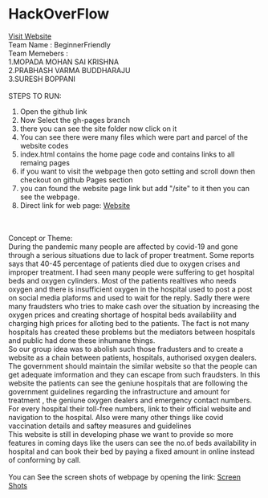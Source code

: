 # HackOverFlow    
<a href="https://mohan0006.github.io/Hack_Over_Flow/site/index.html" target="blank"> Visit Website</a>
<br>
Team Name : BeginnerFriendly
<br>
Team Memebers :  <br>1.MOPADA MOHAN SAI KRISHNA
                 <br>2.PRABHASH VARMA BUDDHARAJU
                 <br>3.SURESH BOPPANI<br><br>
STEPS TO RUN:
1. Open the github link
2. Now Select the gh-pages branch
3. there you can see the site folder now click on it 
4. You can see there were many files which were part and parcel of the website codes
5. index.html contains the home page code and contains links to all remaing pages
6. if you want to visit the webpage then goto setting and scroll down then checkout on github Pages section
7. you can found the website page link but add "/site" to it then you can see the webpage.
8. Direct link for web page: <a href="https://mohan0006.github.io/Hack_Over_Flow/site/index.html" target="blank"> Website</a>                
<br>
<br>
Concept or Theme:<br>
During the pandemic many people are affected by covid-19 and gone through a serious situations due to lack of proper treatment. Some reports says that 40-45 percentage of patients died due to oxygen crises and improper treatment. I had seen many people were suffering to get hospital beds and oxygen cylinders. Most of the patients realtives who needs oxygen and there is insufficient oxygen in the hospital used to post a post on social media plaforms and used to wait for the reply. Sadly there were many fraudsters who tries to make cash over the situation by increasing the oxygen prices and creating shortage of hospital beds availability and charging high prices for alloting bed to the patients. The fact is not many hospitals has created these problems but the mediators between hospitals and public had done these inhumane things.<br>
So our group idea was to abolish such those fradusters and to create a website as a chain between patients, hospitals, authorised oxygen dealers. The government should maintain the similar website so that the people can get adequate imformation and they can escape from such fraudsters. In this website the patients can see the geniune hospitals that are following the government guidelines regarding the infrastructure and amount for treatment , the geniune oxygen dealers and emergency contact numbers.
For every hospital their toll-free numbers, link to their official website and navigation to the hospital. Also were many other things like covid vaccination details and saftey measures and guidelines<br>
This website is still in developing phase we want to provide so more features in coming days like the users can see the no.of beds availability in hospital and can book their bed by paying a fixed amount in online instead of conforming by call.  

<br>
<br> 
You can See the screen shots of webpage by opening the link: <a href ="https://github.com/Mohan0006/Hack_Over_Flow/tree/gh-pages/site/WebPage_Screen_Shots" target ="blank"><span>Screen Shots</span></a>
